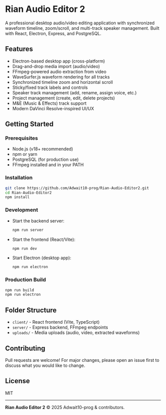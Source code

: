 # Rian Audio Editor 2

A professional desktop audio/video editing application with synchronized waveform timeline, zoom/scroll, and multi-track speaker management. Built with React, Electron, Express, and PostgreSQL.

## Features
- Electron-based desktop app (cross-platform)
- Drag-and-drop media import (audio/video)
- FFmpeg-powered audio extraction from video
- WaveSurfer.js waveform rendering for all tracks
- Synchronized timeline zoom and horizontal scroll
- Sticky/fixed track labels and controls
- Speaker track management (add, rename, assign voice, etc.)
- Project management (create, edit, delete projects)
- M&E (Music & Effects) track support
- Modern DaVinci Resolve-inspired UI/UX

## Getting Started

### Prerequisites
- Node.js (v18+ recommended)
- npm or yarn
- PostgreSQL (for production use)
- FFmpeg installed and in your PATH

### Installation
```bash
git clone https://github.com/Adwait10-prog/Rian-Audio-Editor2.git
cd Rian-Audio-Editor2
npm install
```

### Development
- Start the backend server:
  ```bash
  npm run server
  ```
- Start the frontend (React/Vite):
  ```bash
  npm run dev
  ```
- Start Electron (desktop app):
  ```bash
  npm run electron
  ```

### Production Build
```bash
npm run build
npm run electron
```

## Folder Structure
- `client/` - React frontend (Vite, TypeScript)
- `server/` - Express backend, FFmpeg endpoints
- `uploads/` - Media uploads (audio, video, extracted waveforms)

## Contributing
Pull requests are welcome! For major changes, please open an issue first to discuss what you would like to change.

## License
MIT

---

**Rian Audio Editor 2** © 2025 Adwait10-prog & contributors.
